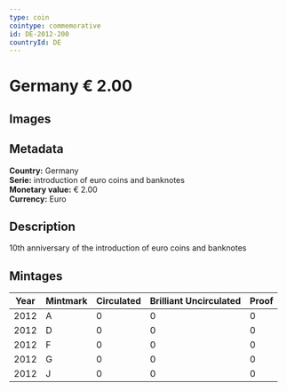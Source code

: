 ```yaml
---
type: coin
cointype: commemorative
id: DE-2012-200
countryId: DE
---
```


# Germany € 2.00

## Images


## Metadata

**Country:** Germany\
**Serie:** introduction of euro coins and banknotes\
**Monetary value:** € 2.00\
**Currency:** Euro

## Description
10th anniversary of the introduction of euro coins and banknotes

## Mintages

| Year | Mintmark | Circulated | Brilliant Uncirculated | Proof |
| ---- | -------- | ---------- | ---------------------- | ----- |
| 2012 | A | 0| 0 | 0 |
| 2012 | D | 0| 0 | 0 |
| 2012 | F | 0| 0 | 0 |
| 2012 | G | 0| 0 | 0 |
| 2012 | J | 0| 0 | 0 |
